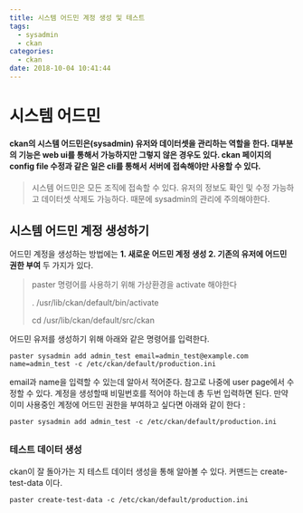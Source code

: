 ```yaml
---
title: 시스템 어드민 계정 생성 및 테스트
tags:
  - sysadmin
  - ckan
categories:
  - ckan
date: 2018-10-04 10:41:44
---
```



# 시스템 어드민

#### ckan의 시스템 어드민은(sysadmin) 유저와 데이터셋을 관리하는 역할을 한다. 대부분의 기능은 web ui를 통해서 가능하지만 그렇지 않은 경우도 있다. ckan 페이지의 config file 수정과 같은 일은 cli를 통해서 서버에 접속해야만 사용할 수 있다.

> 시스템 어드민은 모든 조직에 접속할 수 있다. 유저의 정보도 확인 및 수정 가능하고 데이터셋 삭제도 가능하다. 때문에 sysadmin의 관리에 주의해야한다. 



## 시스템 어드민 계정 생성하기

어드민 계정을 생성하는 방법에는 **1. 새로운 어드민 계정 생성 2. 기존의 유저에 어드민 권한 부여** 두 가지가 있다. 

> paster 명령어를 사용하기 위해 가상환경을 activate 해야한다
>
> . /usr/lib/ckan/default/bin/activate
>
> cd /usr/lib/ckan/default/src/ckan

어드민 유저를 생성하기 위해 아래와 같은 명령어를 입력한다.

~~~shell
paster sysadmin add admin_test email=admin_test@example.com name=admin_test -c /etc/ckan/default/production.ini
~~~

email과 name을 입력할 수 있는데 알아서 적어준다. 참고로 나중에 user page에서 수정할 수 있다. 계정을 생성할때 비밀번호를 적어야 하는데 총 두번 입력하면 된다. 만약 이미 사용중인 계정에 어드민 권한을 부여하고 싶다면 아래와 같이 한다 : 

~~~shell
paster sysadmin add admin_test -c /etc/ckan/default/production.ini
~~~

##

### 테스트 데이터 생성

ckan이 잘 돌아가는 지 테스트 데이터 생성을 통해 알아볼 수 있다. 커맨드는 create-test-data 이다.

~~~shell
paster create-test-data -c /etc/ckan/default/production.ini
~~~


